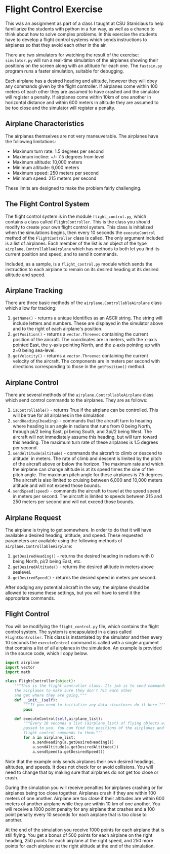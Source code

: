 Flight Control Exercise
=======================

This was an assignment as part of a class I taught at CSU Stanislaus to help
familiarize the students with python in a fun way, as well as a chance to
think about how to solve complex problems. In this exercise the students have
to develop a flight control systems which sends instructions to airplanes so
that they avoid each other in the air.

There are two simulators for watching the result of the exercise:
`simulator.py` will run a real-time simulation of the airplanes showing their
positions on the screen along with an altitude for each one. The `fastsim.py`
program runs a faster simulation, suitable for debugging.

Each airplane has a desired heading and altitude, however they will obey any
commands given by the flight controller. If airplanes come within 100 meters
of each other they are assumed to have crashed and the simulator will register
a penalty. If airplanes come within 10km of one another in horizontal distance
and within 600 meters in altitude they are assumed to be too close and the
simulator will register a penalty.

Airplane Characteristics
------------------------
The airplanes themselves are not very maneuverable. The airplanes have the
following limitations:

- Maximum turn rate: 1.5 degrees per second
- Maximum incline: +/- 7.5 degrees from level
- Maximum altitude: 10,000 meters
- Minimum altitude: 6,000 meters
- Maximum speed: 250 meters per second
- Minimum speed: 215 meters per second

These limits are designed to make the problem fairly challenging.

The Flight Control System
-------------------------
The flight control system is in the module `flight_control.py`, which contains
a class called `FlightController`. This is the class you should modify to
create your own flight control system. This class is initialized when the
simulations begins, then every 10 seconds the `executeControl` method of the
`FlightController` class is called. The only argument included is a list of
airplanes. Each member of the list is an object of the type
`airplane.ControllableAirplane` which has methods to both let you find its
current position and speed, and to send it commands.

Included, as a sample, is a `flight_control.py` module which sends the
instruction to each airplane to remain on its desired heading at its desired
altitude and speed. 

Airplane Tracking
-----------------
There are three basic methods of the `airplane.ControllableAirplane` class which allow for tracking:

1. `getName()` - returns a unique identifies as an ASCII string. The string
will include letters and numbers. These are displayed in the simulator above
and to the right of each airplane's position.
2. `getPosition()` - returns a `vector.Threevec` containing the current
position of the aircraft. The coordinates are in meters, with the x-axis
pointed East, the y-axis pointing North, and the z-axis pointing up with z=0
being sea-level.
3. `getVelocity()` - returns a `vector.Threevec` containing the current
velocity of the aircraft. The components are in meters per second with
directions corresponding to those in the `getPosition()` method.  

Airplane Control
----------------
There are several methods of the `airplane.ControllableAirplane` class which
send control commands to the airplanes. They are as follows:

1. `isControllable()` - returns True if the airplane can be controlled. This
will be true for all airplanes in the simulation.
2. `sendHeading(heading)` - commands that the aircraft turn to heading where
heading is an angle in radians that runs from 0 being North, through pi/2
being East, pi being South, and 3pi/2 being West. The aircraft will not
immediately assume this heading, but will turn toward this heading. The
maximum turn rate of these airplanes is 1.5 degrees per second.
3. `sendAltitude(altitude)` - commands the aircraft to climb or descend to
altitude` in meters. The rate of climb and descent is limited by the pitch of
the aircraft above or below the horizon. The maximum rate and which the
airplane can change altitude is at its speed times the sine of the pitch
angle. The maximum pitch angle for these airplanes is 7.5 degrees. The
aircraft is also limited to cruising between 6,000 and 10,000 meters altitude
and will not exceed those bounds.
4. `sendSpeed(speed)` - commands the aircraft to travel at the speed speed in
meters per second. The aircraft is limited to speeds between 215 and 250
meters per second and will not exceed those bounds. 

Airplane Request
----------------
The airplane is trying to get somewhere. In order to do that it will have
available a desired heading, altitude, and speed. These requested parameters
are available using the following methods of `airplane.ControllableAirplane`:

1. `getDesiredHeading()` - returns the desired heading in radians with 0 being North, pi/2 being East, etc. 
2. `getDesiredAltitude()` - returns the desired altitude in meters above sealevel.
3. `getDesiredSpeed()` - returns the desired speed in meters per second.

After dodging any potential aircraft in the way, the airplane should be allowed to resume these settings, but you will have to send it the appropriate commands.

Flight Control
--------------

You will be modifying the `flight_control.py` file, which contains the flight
control system. The system is encapsulated in a class called
`FlightController`. This class is instantiated by the simulator and then every
10 seconds the `executeControl` command is called with a single argument that
contains a list of all airplanes in the simulation. An example is provided in
the source code, which I copy below.

```python
import airplane
import vector
import math

class FlightController(object):
    """This is the flight controller class. Its job is to send commands to
    the airplanes to make sure they don't hit each other
    and get where they are going."""
    def __init__(self):
        """If you need to initialize any data structures do it here."""
        pass

    def executeControl(self,airplane_list):
        """Every 10 seconds a list (airplane_list) of flying objects will be
        passed to you. You can find the positions of the airplanes and issue
        flight control commands to them."""
        for a in airplane_list:
            a.sendHeading(a.getDesiredHeading())
            a.sendAltitude(a.getDesiredAltitude())
            a.sendSpeed(a.getDesiredSpeed())
```

Note that the example only sends airplanes their own desired headings,
altitudes, and speeds. It does not check for or avoid collisions. You will
need to change that by making sure that airplanes do not get too close or
crash.

During the simulation you will receive penalties for airplanes crashing or for
airplanes being too close together. Airplanes crash if they are within 100
meters of one another. Airplane are too close if their altitudes are within
600 meters of another airplane while they are within 10 km of one another. You
will receive a 1000 point penalty for any airplane that crashes and a 100
point penalty every 10 seconds for each airplane that is too close to another.

At the end of the simulation you receive 1000 points for each airplane that is
still flying. You get a bonus of 500 points for each airplane on the right
heading, 250 points for each airplane at the right speed, and 250 more points
for each airplane at the right altitude at the end of the simulation.
